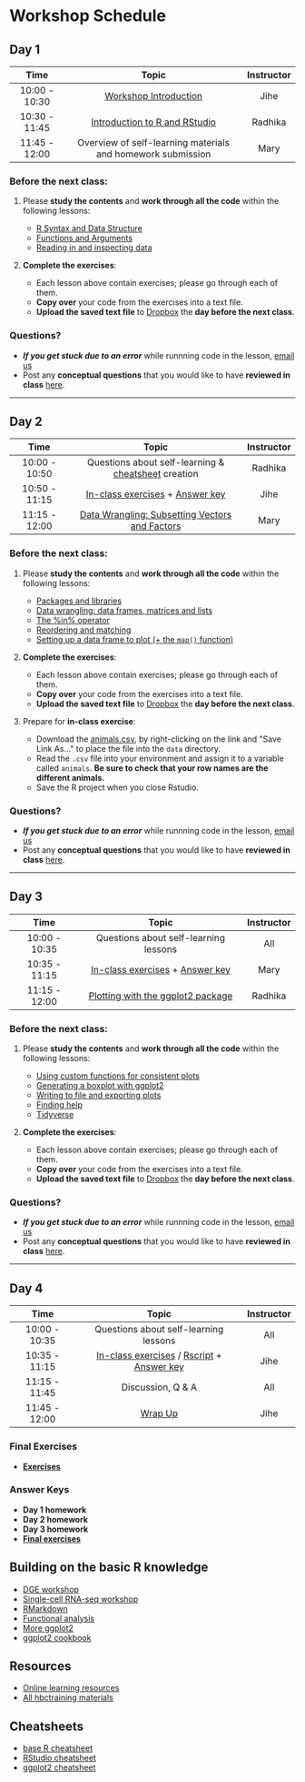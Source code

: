 # Workshop Schedule

## Day 1

| Time            |  Topic  | Instructor |
|:------------------------:|:------------------------------------------------:|:--------:|
| 10:00 - 10:30 | [Workshop Introduction](../lectures/Intro_to_workshop_all.pdf) | Jihe |
| 10:30 - 11:45 | [Introduction to R and RStudio](../lessons/01_introR-R-and-RStudio.md) | Radhika |
| 11:45 - 12:00 | Overview of self-learning materials and homework submission | Mary |

### Before the next class:

1. Please **study the contents** and **work through all the code** within the following lessons:
   * [R Syntax and Data Structure](https://hbctraining.github.io/Intro-to-R-flipped/lessons/02_introR-syntax-and-data-structures.html)
   * [Functions and Arguments](../lessons/03_introR-functions-and-arguments.md)
   * [Reading in and inspecting data](../lessons/06_reading_and_data_inspection.md)

2. **Complete the exercises**:
   * Each lesson above contain exercises; please go through each of them.
   * **Copy over** your code from the exercises into a text file. 
   * **Upload the saved text file** to [Dropbox](https://www.dropbox.com/request/n22lc0SJN9d2UnvtZeCz) the **day before the next class**.
   
### Questions?
* ***If you get stuck due to an error*** while runnning code in the lesson, [email us](mailto:hbctraining@hsph.harvard.edu) 
* Post any **conceptual questions** that you would like to have **reviewed in class** [here](https://PollEv.com/hbctraining945).

---

## Day 2

| Time            |  Topic  | Instructor |
|:------------------------:|:------------------------------------------------:|:--------:|
| 10:00 - 10:50 | Questions about self-learning & [cheatsheet](https://docs.google.com/spreadsheets/d/1nZtAOWxYV0ocQeAIyb0OHIMliji7zWM_3-olXetvBzE/edit?usp=sharing) creation | Radhika |
| 10:50 - 11:15 | [In-class exercises](../activities/Day2_activities.md) + [Answer key](../activities/Day2_activities_answer_key.R) | Jihe |
| 11:15 - 12:00 | [Data Wrangling: Subsetting Vectors and Factors](../lessons/05_introR-data-wrangling.md) | Mary |

### Before the next class:

1. Please **study the contents** and **work through all the code** within the following lessons:
    * [Packages and libraries](../lessons/04_introR_packages.md)
    * [Data wrangling: data frames, matrices and lists](../lessons/07_introR-data-wrangling2.md)
    * [The %in% operator](../lessons/08_identifying-matching-elements.md)
    * [Reordering and matching](../lessons/09_reordering-to-match-datasets.md)
    * [Setting up a data frame to plot (+ the `map()` function)](../lessons/10_setting_up_to_plot.md)

2. **Complete the exercises**:
   * Each lesson above contain exercises; please go through each of them.
   * **Copy over** your code from the exercises into a text file. 
   * **Upload the saved text file** to [Dropbox](https://www.dropbox.com/request/N3z2PwAYFWwTDLaXtUoQ) the **day before the next class**.

3. Prepare for **in-class exercise**:
      * Download the [animals.csv](https://raw.githubusercontent.com/hbctraining/Intro-to-R-flipped/master/data/animals.csv), by right-clicking on the link and "Save Link As..." to place the file into the `data` directory.
      * Read the `.csv` file into your environment and assign it to a variable called `animals`. **Be sure to check that your row names are the different animals.**
      * Save the R project when you close Rstudio.
   
### Questions?
* ***If you get stuck due to an error*** while runnning code in the lesson, [email us](mailto:hbctraining@hsph.harvard.edu) 
* Post any **conceptual questions** that you would like to have **reviewed in class** [here](https://PollEv.com/hbctraining945).

---

## Day 3

| Time            |  Topic  | Instructor |
|:------------------------:|:------------------------------------------------:|:--------:|
| 10:00 - 10:35 | Questions about self-learning lessons | All |
| 10:35 - 11:15 | [In-class exercises](../activities/Day3_activities.md) + [Answer key](../activities/Day3_activities_answer_key.R)| Mary |
| 11:15 - 12:00 | [Plotting with the ggplot2 package](../lessons/11_ggplot2.md) | Radhika |

### Before the next class:

1. Please **study the contents** and **work through all the code** within the following lessons:
    * [Using custom functions for consistent plots](../lessons/11b_Custom_Functions_ggplot2.md)
    * [Generating a boxplot with ggplot2](../lessons/12_boxplot_exercise.md)
    * [Writing to file and exporting plots](../lessons/13_exporting_data_and_plots.md)
    * [Finding help](../lessons/14_finding_help.md)
    * [Tidyverse](https://hbctraining.github.io/Training-modules/Tidyverse_ggplot2/lessons/intro_tidyverse.html)

2. **Complete the exercises**:
   * Each lesson above contain exercises; please go through each of them.
   * **Copy over** your code from the exercises into a text file. 
   * **Upload the saved text file** to [Dropbox](https://www.dropbox.com/request/9AVwr4cMJIbHv04b2cYz) the **day before the next class**.
   
### Questions?
* ***If you get stuck due to an error*** while runnning code in the lesson, [email us](mailto:hbctraining@hsph.harvard.edu) 
* Post any **conceptual questions** that you would like to have **reviewed in class** [here](https://PollEv.com/hbctraining945).

---

## Day 4

| Time            |  Topic  | Instructor |
|:------------------------:|:------------------------------------------------:|:--------:|
| 10:00 - 10:35 | Questions about self-learning lessons | All |
| 10:35 - 11:15 | [In-class exercises](../activities/Day4_activities.md) / [Rscript](../activities/day4_activities_skeleton.R) + [Answer key](../activities/Day4_activities_answer_key.R) | Jihe |
| 11:15 - 11:45 | Discussion, Q & A | All |
| 11:45 - 12:00 | [Wrap Up](../lectures/R_workshop_wrapup_all.pdf) | Jihe |

### Final Exercises
* [**Exercises**](https://hbctraining.github.io/Intro-to-R/homework/Intro_to_R_hw.html)

### Answer Keys
* **Day 1 homework**
* **Day 2 homework**
* **Day 3 homework**
* [**Final exercises**](https://hbctraining.github.io/Intro-to-R/homework/Intro_to_R_key.html)

## Building on the basic R knowledge
* [DGE workshop](https://hbctraining.github.io/DGE_workshop_salmon/)
* [Single-cell RNA-seq workshop](https://hbctraining.github.io/scRNA-seq/)
* [RMarkdown](https://hbctraining.github.io/Training-modules/Rmarkdown/)
* [Functional analysis](https://hbctraining.github.io/Training-modules/DGE-functional-analysis/)
* [More ggplot2](https://hbctraining.github.io/Training-modules/Tidyverse_ggplot2/lessons/ggplot2.html)
* [ggplot2 cookbook](http://www.cookbook-r.com/Graphs/)

## Resources
* [Online learning resources](https://hbctraining.github.io/bioinformatics_online/lists/online_trainings.html)
* [All hbctraining materials](https://hbctraining.github.io/main)

## Cheatsheets
* [base R cheatsheet](../cheatsheets/base-r.pdf)
* [RStudio cheatsheet](../cheatsheets/rstudio-ide.pdf)
* [ggplot2 cheatsheet](../cheatsheets/data-visualization-2.1.pdf)
